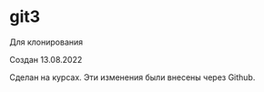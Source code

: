 # git3
Для клонирования

Создан 13.08.2022

Сделан на курсах. Эти изменения были внесены через Github.
